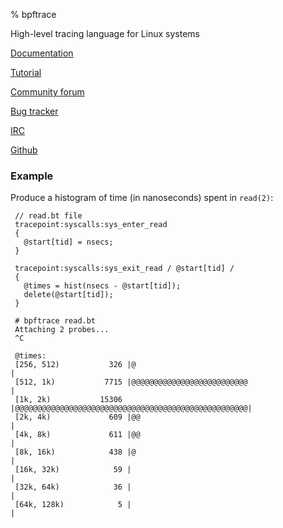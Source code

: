 % bpftrace

High-level tracing language for Linux systems

[Documentation](./docs/v0.21.x.html)

[Tutorial](https://github.com/bpftrace/bpftrace/blob/master/docs/tutorial_one_liners.md)

[Community forum](https://github.com/bpftrace/bpftrace/discussions)

[Bug tracker](https://github.com/bpftrace/bpftrace/issues)

[IRC](https://webchat.oftc.net/?channels=%23bpftrace)

[Github](https://github.com/bpftrace/bpftrace/)

### Example

Produce a histogram of time (in nanoseconds) spent in `read(2)`:
```
 // read.bt file
 tracepoint:syscalls:sys_enter_read
 {
   @start[tid] = nsecs;
 }
 
 tracepoint:syscalls:sys_exit_read / @start[tid] /
 {
   @times = hist(nsecs - @start[tid]);
   delete(@start[tid]);
 }
 
 # bpftrace read.bt
 Attaching 2 probes...
 ^C
 
 @times:
 [256, 512)           326 |@                                                   |
 [512, 1k)           7715 |@@@@@@@@@@@@@@@@@@@@@@@@@@                          |
 [1k, 2k)           15306 |@@@@@@@@@@@@@@@@@@@@@@@@@@@@@@@@@@@@@@@@@@@@@@@@@@@@|
 [2k, 4k)             609 |@@                                                  |
 [4k, 8k)             611 |@@                                                  |
 [8k, 16k)            438 |@                                                   |
 [16k, 32k)            59 |                                                    |
 [32k, 64k)            36 |                                                    |
 [64k, 128k)            5 |                                                    |
```

